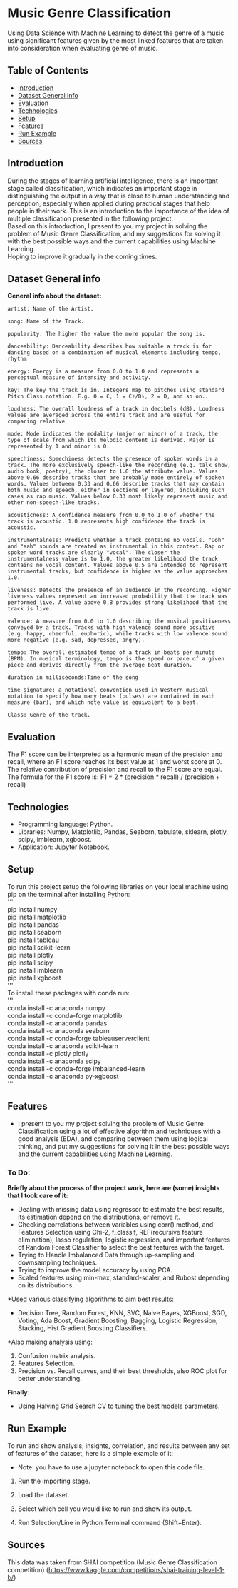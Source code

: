 # Music Genre Classification
Using Data Science with Machine Learning to detect the genre of a music using significant features given by the most linked features that are taken into consideration when evaluating genre of music.

## Table of Contents
* [Introduction](#introduction)
* [Dataset General info](#dataset-general-info)
* [Evaluation](#evaluation)
* [Technologies](#technologies)
* [Setup](#setup)
* [Features](#features)
* [Run Example](#run-example)
* [Sources](#sources)

## Introduction
During the stages of learning artificial intelligence, there is an important stage called classification, which indicates an important stage in distinguishing the output in a way that is close to human understanding and perception, especially when applied during practical stages that help people in their work. This is an introduction to the importance of the idea of multiple classification presented in the following project.\
Based on this introduction, I present to you my project in solving the problem of Music Genre Classification, and my suggestions for solving it with the best possible ways and the current capabilities using Machine Learning.\
Hoping to improve it gradually in the coming times.

## Dataset General info
**General info about the dataset:**

    artist: Name of the Artist.

    song: Name of the Track.

    popularity: The higher the value the more popular the song is.

    danceability: Danceability describes how suitable a track is for dancing based on a combination of musical elements including tempo, rhythm

    energy: Energy is a measure from 0.0 to 1.0 and represents a perceptual measure of intensity and activity.

    key: The key the track is in. Integers map to pitches using standard Pitch Class notation. E.g. 0 = C, 1 = C♯/D♭, 2 = D, and so on..

    loudness: The overall loudness of a track in decibels (dB). Loudness values are averaged across the entire track and are useful for comparing relative

    mode: Mode indicates the modality (major or minor) of a track, the type of scale from which its melodic content is derived. Major is represented by 1 and minor is 0.

    speechiness: Speechiness detects the presence of spoken words in a track. The more exclusively speech-like the recording (e.g. talk show, audio book, poetry), the closer to 1.0 the attribute value. Values above 0.66 describe tracks that are probably made entirely of spoken words. Values between 0.33 and 0.66 describe tracks that may contain both music and speech, either in sections or layered, including such cases as rap music. Values below 0.33 most likely represent music and other non-speech-like tracks.

    acousticness: A confidence measure from 0.0 to 1.0 of whether the track is acoustic. 1.0 represents high confidence the track is acoustic.

    instrumentalness: Predicts whether a track contains no vocals. "Ooh" and "aah" sounds are treated as instrumental in this context. Rap or spoken word tracks are clearly "vocal". The closer the instrumentalness value is to 1.0, the greater likelihood the track contains no vocal content. Values above 0.5 are intended to represent instrumental tracks, but confidence is higher as the value approaches 1.0.

    liveness: Detects the presence of an audience in the recording. Higher liveness values represent an increased probability that the track was performed live. A value above 0.8 provides strong likelihood that the track is live.

    valence: A measure from 0.0 to 1.0 describing the musical positiveness conveyed by a track. Tracks with high valence sound more positive (e.g. happy, cheerful, euphoric), while tracks with low valence sound more negative (e.g. sad, depressed, angry).

    tempo: The overall estimated tempo of a track in beats per minute (BPM). In musical terminology, tempo is the speed or pace of a given piece and derives directly from the average beat duration.

    duration in milliseconds:Time of the song

    time_signature: a notational convention used in Western musical notation to specify how many beats (pulses) are contained in each measure (bar), and which note value is equivalent to a beat.

    Class: Genre of the track.
    
## Evaluation
The F1 score can be interpreted as a harmonic mean of the precision and recall, where an F1 score reaches its best value at 1 and worst score at 0. The relative contribution of precision and recall to the F1 score are equal. The formula for the F1 score is:
                F1 = 2 * (precision * recall) / (precision + recall)
## Technologies
* Programming language: Python.
* Libraries: Numpy, Matplotlib, Pandas, Seaborn, tabulate, sklearn, plotly, scipy, imblearn, xgboost. 
* Application: Jupyter Notebook.

## Setup
To run this project setup the following libraries on your local machine using pip on the terminal after installing Python:\
'''\
pip install numpy\
pip install matplotlib\
pip install pandas\
pip install seaborn\
pip install tableau\
pip install scikit-learn\
pip install plotly\
pip install scipy\
pip install imblearn\
pip install xgboost\
'''\
To install these packages with conda run:\
'''\
conda install -c anaconda numpy\
conda install -c conda-forge matplotlib\
conda install -c anaconda pandas\
conda install -c anaconda seaborn\
conda install -c conda-forge tableauserverclient\
conda install -c anaconda scikit-learn\
conda install -c plotly plotly\
conda install -c anaconda scipy\
conda install -c conda-forge imbalanced-learn\
conda install -c anaconda py-xgboost\
'''

## Features
* I present to you my project solving the problem of Music Genre Classification using a lot of effective algorithm and techniques with a good analysis (EDA), and comparing between them using logical thinking, and put my suggestions for solving it in the best possible ways and the current capabilities using Machine Learning.

### To Do:
**Briefly about the process of the project work, here are (some) insights that I took care of it:**

* Dealing with missing data using regressor to estimate the best results, its estimation depend on the distributions, or remove it.
* Checking correlations between variables using corr() method, and Features Selection using Chi-2, f_classif, REF(recursive feature elimination), lasso regulation, logistic regression, and important features of Random Forest Classifier to select the best features with the target.
* Trying to Handle Imbalanced Data through up-sampling and downsampling techniques.
* Trying to improve the model accuracy by using PCA.
* Scaled features using min-max, standard-scaler, and Rubost depending on its distributions.
  
 *Used various classifying algorithms to aim best results:

* Decision Tree, Random Forest, KNN, SVC, Naive Bayes, XGBoost, SGD, Voting, Ada Boost, Gradient Boosting, Bagging, Logistic Regression, Stacking, Hist Gradient Boosting Classifiers.

 *Also making analysis using:
1. Confusion matrix analysis.
2. Features Selection.
3. Precision vs. Recall curves, and their best thresholds, also ROC plot for better understanding.

**Finally:**

* Using Halving Grid Search CV to tuning the best models parameters.

## Run Example
To run and show analysis, insights, correlation, and results between any set of features of the dataset, here is a simple example of it:

* Note: you have to use a jupyter notebook to open this code file.

1. Run the importing stage.

2. Load the dataset.

3. Select which cell you would like to run and show its output.

4. Run Selection/Line in Python Terminal command (Shift+Enter).

## Sources
This data was taken from SHAI competition (Music Genre Classification competition)
(https://www.kaggle.com/competitions/shai-training-level-1-b/)

